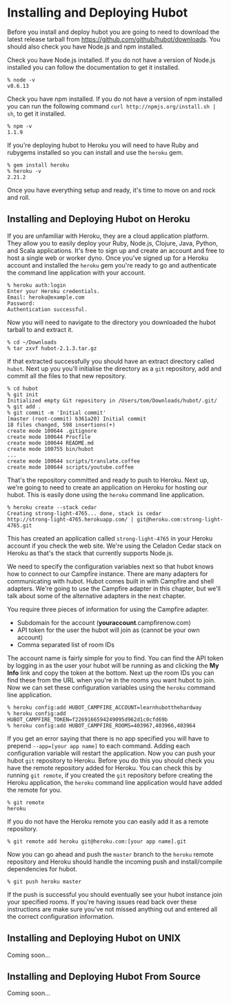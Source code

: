 # Installing and Deploying Hubot

Before you install and deploy hubot you are going to need to download the
latest release tarball from https://github.com/github/hubot/downloads. You
should also check you have Node.js and npm installed.

Check you have Node.js installed. If you do not have a version of Node.js
installed you can follow the documentation to get it installed.

    % node -v
    v0.6.13

Check you have npm installed. If you do not have a version of npm installed you
can run the following command `curl http://npmjs.org/install.sh | sh`, to get
it installed.

    % npm -v
    1.1.9

If you're deploying hubot to Heroku you will need to have Ruby and rubygems
installed so you can install and use the `heroku` gem.

    % gem install heroku
    % heroku -v
    2.21.2

Once you have everything setup and ready, it's time to move on and rock and roll.

## Installing and Deploying Hubot on Heroku

If you are unfamiliar with Heroku, they are a cloud application platform. They
allow you to easily deploy your Ruby, Node.js, Clojure, Java, Python, and Scala
applications. It's free to sign up and create an account and free to host a
single web or worker dyno. Once you've signed up for a Heroku account and
installed the `heroku` gem you're ready to go and authenticate the command line
application with your account.

    % heroku auth:login
    Enter your Heroku credentials.
    Email: heroku@example.com
    Password:
    Authentication successful.

Now you will need to navigate to the directory you downloaded the hubot tarball
to and extract it.

    % cd ~/Downloads
    % tar zxvf hubot-2.1.3.tar.gz

If that extracted successfully you should have an extract directory called
`hubot`. Next up you you'll initialise the directory as a `git` repository, add
and commit all the files to that new repository.

    % cd hubot
    % git init
    Initialized empty Git repository in /Users/tom/Downloads/hubot/.git/
    % git add .
    % git commit -m 'Initial commit'
    [master (root-commit) b361a20] Initial commit
    18 files changed, 598 insertions(+)
    create mode 100644 .gitignore
    create mode 100644 Procfile
    create mode 100644 README.md
    create mode 100755 bin/hubot
    ...
    create mode 100644 scripts/translate.coffee
    create mode 100644 scripts/youtube.coffee

That's the repository committed and ready to push to Heroku. Next up, we're
going to need to create an application on Heroku for hosting our hubot. This is
easily done using the `heroku` command line application.

    % heroku create --stack cedar
    Creating strong-light-4765... done, stack is cedar
    http://strong-light-4765.herokuapp.com/ | git@heroku.com:strong-light-4765.git

This has created an application called `strong-light-4765` in your Heroku
account if you check the web site. We're using the Celadon Cedar stack on
Heroku as that's the stack that currently supports Node.js.

We need to specify the configuration variables next so that hubot knows how to
connect to our Campfire instance. There are many adapters for communicating
with hubot. Hubot comes built in with Campfire and shell adapters. We're going
to use the Campfire adapter in this chapter, but we'll talk about some of the
alternative adapters in the next chapter.

You require three pieces of information for using the Campfire adapter.

* Subdomain for the account (**youraccount**.campfirenow.com)
* API token for the user the hubot will join as (cannot be your own account)
* Comma separated list of room IDs

The account name is fairly simple for you to find. You can find the API token
by logging in as the user your hubot will be running as and clicking the **My
Info** link and copy the token at the bottom. Next up the room IDs you can find
these from the URL when you're in the rooms you want hubot to join. Now we can
set these configuration variables using the `heroku` command line application.

    % heroku config:add HUBOT_CAMPFIRE_ACCOUNT=learnhubotthehardway
    % heroku config:add HUBOT_CAMPFIRE_TOKEN=f2269166594249095d962d1c0cfd69b
    % heroku config:add HUBOT_CAMPFIRE_ROOMS=403967,403966,403964

If you get an error saying that there is no app specified you will have to
prepend `--app=[your app name]` to each command. Adding each configuration
variable will restart the application. Now you can push your hubot `git`
repository to Heroku. Before you do this you should check you have the remote
repository added for Heroku. You can check this by running `git remote`, if you
created the `git` repository before creating the Heroku application, the
`heroku` command line application would have added the remote for you.

    % git remote
    heroku

If you do not have the Heroku remote you can easily add it as a remote
repository.

    % git remote add heroku git@heroku.com:[your app name].git

Now you can go ahead and push the `master` branch to the `heroku` remote
repository and Heroku should handle the incoming push and install/compile
dependencies for hubot.

    % git push heroku master

If the push is successful you should eventually see your hubot instance join
your specified rooms. If you're having issues read back over these instructions
are make sure you've not missed anything out and entered all the correct
configuration information.

## Installing and Deploying Hubot on UNIX

Coming soon...

## Installing and Deploying Hubot From Source

Coming soon...
